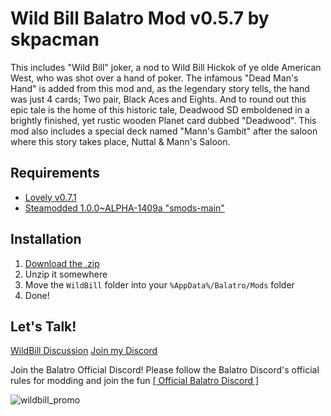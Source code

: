 # Wild Bill Balatro Mod v0.5.7 by skpacman

This includes "Wild Bill" joker, a nod to Wild Bill Hickok of ye olde American West, who was shot over a hand of poker. The infamous "Dead Man's Hand" is added from this mod and, as the legendary story tells, the hand was just 4 cards; Two pair, Black Aces and Eights. And to round out this epic tale is the home of this historic tale, Deadwood SD emboldened in a brightly finished, yet rustic wooden Planet card dubbed "Deadwood". This mod also includes a special deck named "Mann's Gambit" after the saloon where this story takes place, Nuttal & Mann's Saloon.

## Requirements
- [Lovely v0.7.1](https://github.com/ethangreen-dev/lovely-injector)
- [Steamodded 1.0.0~ALPHA-1409a "smods-main"](https://github.com/Steamodded/smods/wiki) 

## Installation
1. [Download the .zip](https://github.com/skpacman/skpacmods/archive/refs/heads/WildBill.zip)
2. Unzip it somewhere
3. Move the `WildBill` folder into your `%AppData%/Balatro/Mods` folder
4. Done!

## Let's Talk!
[WildBill Discussion](https://github.com/skpacman/skpacmods/discussions/3)
[Join my Discord](https://skpacman.com/discord)

Join the Balatro Official Discord!
Please follow the Balatro Discord's official rules for modding and join the fun
[[ Official Balatro Discord ]](https://discord.gg/2kVpxkd2 "[ Official Balatro Discord ]")

![wildbill_promo](https://github.com/user-attachments/assets/54e7c43f-48c2-4b3b-8718-9556a1cb07ae)
